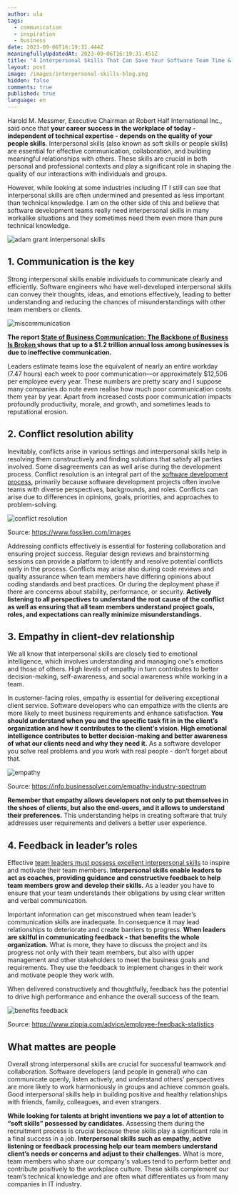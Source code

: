 ```yaml
---
author: ula
tags:
  - communication
  - inspiration
  - business
date: 2023-09-06T16:19:31.444Z
meaningfullyUpdatedAt: 2023-09-06T16:19:31.451Z
title: "4 Interpersonal Skills That Can Save Your Software Team Time & Money "
layout: post
image: /images/interpersonal-skills-blog.png
hidden: false
comments: true
published: true
language: en
---
```

Harold M. Messmer, Executive Chairman at Robert Half International Inc., said once that **your career success in the
workplace of today - independent of technical expertise - depends on the quality of your people skills**. Interpersonal
skills (also known as soft skills or people skills) are essential for effective communication, collaboration, and
building meaningful relationships with others. These skills are crucial in both personal and professional contexts and
play a significant role in shaping the quality of our interactions with individuals and groups. 

However, while looking
at some industries including IT I still can see that interpersonal skills are often undermined and presented as less
important than technical knowledge. I am on the other side of this and believe that software development teams really
need interpersonal skills in many workalike situations and they sometimes need them even more than pure technical
knowledge.<div class="image"><img src="/images/adam-grant-soft-skills.png" alt="adam grant interpersonal skills " title="undefined"  /> </div>

## **1. Communication is the key**

Strong interpersonal skills enable individuals to communicate clearly and efficiently. Software engineers who have
well-developed interpersonal skills can convey their thoughts, ideas, and emotions effectively, leading to better
understanding and reducing the chances of misunderstandings with other team members or clients.

<div class="image"><img src="/images/miscommunication-cost.png" alt="miscommunication" title="undefined"  /> </div>

**The report [State of Business Communication: The Backbone of Business Is
Broken ](https://www.agilitypr.com/pr-news/public-relations/bad-connection-study-finds-poor-communication-costs-businesses-1-2-trillion-annually)shows that up to a $1.2 trillion annual loss among businesses is due to ineffective communication.** 

Leaders estimate teams lose the equivalent of nearly an entire workday (7.47 hours) each week to poor communication—or approximately $12,506 per
employee every year. These numbers are pretty scary and I suppose many companies do note even realise how much poor
communication costs them year by year. Apart from increased costs poor communication impacts profoundly productivity,
morale, and growth, and sometimes leads to reputational erosion.

## **2. Conflict resolution ability**

Inevitably, conflicts arise in various settings and interpersonal skills help in resolving them constructively and
finding solutions that satisfy all parties involved. Some disagreements can as well arise during the development
process. Conflict resolution is an integral part of the [software development process](/blog/what-are-the-stages-of-app-development/), primarily because software
development projects often involve teams with diverse perspectives, backgrounds, and roles. Conflicts can arise due to
differences in opinions, goals, priorities, and approaches to
problem-solving.<div class="image"><img src="/images/healthyconflict.png" alt="conflict resolution" title="undefined"  /> </div>

Source: https://www.fosslien.com/images

Addressing conflicts effectively is essential for fostering collaboration and ensuring project success. Regular design
reviews and brainstorming sessions can provide a platform to identify and resolve potential conflicts early in the
process. Conflicts may arise also during code reviews and quality assurance when team members have differing opinions
about coding standards and best practices. Or during the deployment phase if there are concerns about stability,
performance, or security. **Actively listening to all perspectives to understand the root cause of the conflict as well
as ensuring that all team members understand project goals, roles, and expectations can really minimize
misunderstandings.**

## **3. Empathy in client-dev relationship**

We all know that interpersonal skills are closely tied to emotional intelligence, which involves understanding and
managing one's emotions and those of others. High levels of empathy in turn contributes to better decision-making,
self-awareness, and social awareness while working in a team.

In customer-facing roles, empathy is essential for delivering exceptional client service. Software developers who can
empathize with the clients are more likely to meet business requirements and enhance satisfaction. **You should
understand when you and the specific task fit in in the client’s organization and how it contributes to the client’s
vision. High emotional intelligence contributes to better decision-making and better awareness of what our clients need
and why they need it.** As a software developer you solve real problems and you work with real people - don’t forget
about that.<div class="image"><img src="/images/empathy-it-vs-healthcare.png" alt="empathy" title="undefined"  /> </div>

Source: https://info.businessolver.com/empathy-industry-spectrum

**Remember that empathy allows developers not only to put themselves in the shoes of clients, but also the end-users,
and it allows to understand their preferences.** This understanding helps in creating software that truly addresses user
requirements and delivers a better user experience.

## **4. Feedback in leader’s roles** 

Effective [team leaders must possess excellent interpersonal skills](https://www.forbes.com/sites/baldwin/2023/07/30/inflation-insurance-for-retirees-what-does-it-cost/?)
to inspire and motivate their team members. **Interpersonal skills enable leaders to act as coaches, providing guidance
and constructive feedback to help team members grow and develop their skills.** As a leader you have to ensure that your
team understands their obligations by using clear written and verbal communication.

Important information can get misconstrued when team leader’s communication skills are inadequate. In consequence it may
lead relationships to deteriorate and create barriers to progress. **When leaders are skilful in communicating
feedback - that benefits the whole organization.** What is more, they have to discuss the project and its progress not
only with their team members, but also with upper management and other stakeholders to meet the business goals and
requirements. They use the feedback to implement changes in their work and motivate people they work with.

When delivered constructively and thoughtfully, feedback has the potential to drive high performance and enhance the
overall success of the team.

<div class="image"><img src="/images/benefits-of-employee-feedback.jpeg" alt="benefits feedback" title="undefined"  /> </div>

Source: https://www.zippia.com/advice/employee-feedback-statistics

## **What mattes are people** 

Overall strong interpersonal skills are crucial for successful teamwork and collaboration. Software developers (and
people in general) who can communicate openly, listen actively, and understand others' perspectives are more likely to
work harmoniously in groups and achieve common goals. Good interpersonal skills help in building positive and healthy
relationships with friends, family, colleagues, and even strangers.

**While looking for talents at bright inventions we pay a lot of attention to “soft skills” possessed by candidates.**
Assessing them during the recruitment process is crucial because these skills play a significant role in a final success
in a job. **Interpersonal skills such as empathy, active listening or feedback processing help our team members
understand client’s needs or concerns and adjust to their challenges.** What is more, team members who share our
company's values tend to perform better and contribute positively to the workplace culture. These skills complement our
team’s technical knowledge and are often what differentiates us from many companies in IT industry.